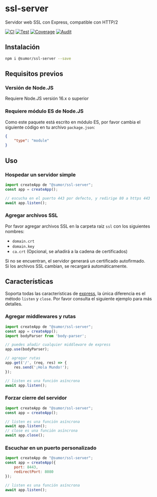 # ssl-server
Servidor web SSL con Express, compatible con HTTP/2

[![CI](https://github.com/sumor-cloud/ssl-server/actions/workflows/ci.yml/badge.svg)](https://github.com/sumor-cloud/ssl-server/actions/workflows/ci.yml)
[![Test](https://github.com/sumor-cloud/ssl-server/actions/workflows/ut.yml/badge.svg)](https://github.com/sumor-cloud/ssl-server/actions/workflows/ut.yml)
[![Coverage](https://github.com/sumor-cloud/ssl-server/actions/workflows/coverage.yml/badge.svg)](https://github.com/sumor-cloud/ssl-server/actions/workflows/coverage.yml)
[![Audit](https://github.com/sumor-cloud/ssl-server/actions/workflows/audit.yml/badge.svg)](https://github.com/sumor-cloud/ssl-server/actions/workflows/audit.yml)

## Instalación
```bash
npm i @sumor/ssl-server --save
```

## Requisitos previos

### Versión de Node.JS
Requiere Node.JS versión 16.x o superior

### Requiere módulo ES de Node.JS
Como este paquete está escrito en módulo ES,
por favor cambia el siguiente código en tu archivo `package.json`:
```json
{
    "type": "module"
}
```

## Uso

### Hospedar un servidor simple

```javascript
import createApp de "@sumor/ssl-server";
const app = createApp();

// escucha en el puerto 443 por defecto, y redirige 80 a https 443
await app.listen();
```


### Agregar archivos SSL
Por favor agregar archivos SSL en la carpeta raíz ```ssl``` con los siguientes nombres:
- ```domain.crt```
- ```domain.key```
- ```ca.crt``` (Opcional, se añadirá a la cadena de certificados)

Si no se encuentran, el servidor generará un certificado autofirmado.  
Si los archivos SSL cambian, se recargará automáticamente.

## Características

Soporta todas las características de [express](https://www.npmjs.com/package/express), la única diferencia es el método ```listen``` y ```close```. Por favor consulta el siguiente ejemplo para más detalles.

### Agregar middlewares y rutas

```javascript
import createApp de "@sumor/ssl-server";
const app = createApp();
import bodyParser from 'body-parser';

// puedes añadir cualquier middleware de express
app.use(bodyParser);

// agregar rutas
app.get('/', (req, res) => {
    res.send('¡Hola Mundo!');
});

// listen es una función asíncrona
await app.listen();
```

### Forzar cierre del servidor

```javascript
import createApp de "@sumor/ssl-server";
const app = createApp();

// listen es una función asíncrona
await app.listen();
// close es una función asíncrona
await app.close();
```

### Escuchar en un puerto personalizado

```javascript
import createApp de "@sumor/ssl-server";
const app = createApp({
    port: 8443,
    redirectPort: 8080
});

// listen es una función asíncrona
await app.listen();
```